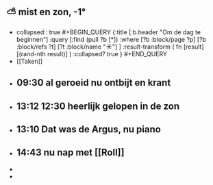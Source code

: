 ## ⛅ mist en zon, -1°
- collapsed:: true
  #+BEGIN_QUERY 
  {:title [:b.header "Om de dag te beginnen"]
   :query [:find (pull ?b [*])
     :where 
       [?b :block/page ?p]
       [?b :block/refs ?t]
       [?t :block/name "☀️"]
   ]
   :result-transform ( fn [result] [(rand-nth result)] )
   :collapsed? true
  }
  #+END_QUERY
- [[Taken]]
- ## 09:30 al geroeid nu ontbijt en krant
- ## 13:12 12:30 heerlijk gelopen in de zon
- ## 13:10  Dat was de Argus, nu piano
- ## 14:43 nu nap met [[Roll]]
-
-
